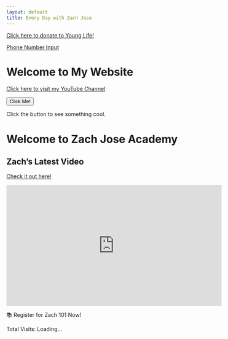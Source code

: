 ```yaml
---
layout: default
title: Every Day with Zach Jose
---
```


<a href="https://giving.younglife.org/s/?GiftType=Staff&Name=ZachJose&Sponsoring=Zach%20Jose&AppealCodeId=70141000000tvBDAAY&BypassDesignationPage=false&MissionUnitId=a2s410000002wa2AAA&MissionUnitName=Greater%20Roseville%2FAntelope&ClassCodeId=a2j41000000Nj93AAC&ClassCodeName=Operating&StaffId=0034100002PWJ3WAAX&StaffName=Zachariah%20Jose">Click here to donate to Young Life!</a>

[Phone Number Input](/phone-input.html)

# Welcome to My Website  
[Click here to visit my YouTube Channel](https://www.youtube.com/@zachariahjose5622)

<button onclick="document.getElementById('message').innerText='You clicked the button! 🎉'">
  Click Me!
</button>

<p id="message">Click the button to see something cool.</p>



<!DOCTYPE html>
<html lang="en">
<head>
  <meta charset="UTF-8">
  <meta name="viewport" content="width=device-width, initial-scale=1.0">
  <title>Every Day with Zach Jose</title>
  <link rel="stylesheet" href="styles.css">
  <link rel="preconnect" href="https://fonts.googleapis.com">
  <link href="https://fonts.googleapis.com/css2?family=Bangers&display=swap" rel="stylesheet">
</head>
<body>

  <div class="banner">
    <h1>Welcome to Zach Jose Academy</h1>
  </div>

  <div class="chalkboard">
    <h2>Zach’s Latest Video</h2>
    <p><a href="#">Check it out here!</a></p>
    <iframe width="560" height="315" src="https://www.youtube.com/watch?v=jf1yDKMbp_k" frameborder="0" allowfullscreen></iframe>
  </div>

  <div class="register">
    <p>📚 Register for Zach 101 Now!</p>
  </div>

</body>


<p>Total Visits: <span id="counter">Loading...</span></p>

<script>
  fetch("https://api.countapi.xyz/update/zachjose.com/visits/?amount=1")
    .then(response => response.json())
    .then(data => {
      document.getElementById("counter").innerText = data.value;
    })
    .catch(error => {
      console.error("Error fetching count:", error);
      document.getElementById("counter").innerText = "Error";
    });
</script>
